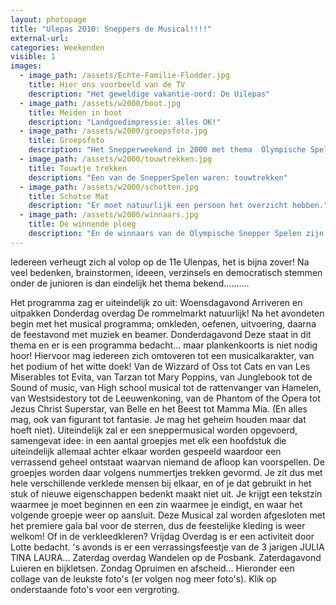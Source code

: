 ```yaml
---
layout: photopage
title: "Ulepas 2010: Sneppers de Musical!!!!"
external-url:
categories: Weekenden
visible: 1
images:
  - image_path: /assets/Echte-Familie-Flodder.jpg
    title: Hier ons voorbeeld van de TV
    description: "Het geweldige vakantie-oord: De Uilepas"
  - image_path: /assets/w2000/boot.jpg
    title: Meiden in boot
    description: "Landgoedimpressie: alles OK!"
  - image_path: /assets/w2000/groepsfoto.jpg
    title: Groepsfoto
    description: "Het Snepperweekend in 2000 met thema  Olympische Spelen: Frankrijk, Columbia, Belgie, Schotland en Mexico waren vertegenwoordigd." 
  - image_path: /assets/w2000/touwtrekken.jpg
    title: Touwtje trekken
    description: "Een van de SnepperSpelen waren: touwtrekken"
  - image_path: /assets/w2000/schotten.jpg
    title: Schotse Mat
    description: "Er moet natuurlijk een persoon het overzicht hebben."
  - image_path: /assets/w2000/winnaars.jpg
    title: De winnende ploeg
    description: "En de winnaars van de Olympische Snepper Spelen zijn: "
---
```


Iedereen verheugt zich al volop op de 11e Ulenpas, het is bijna zover!
Na veel bedenken, brainstormen, ideeen, verzinsels en democratisch stemmen onder de junioren is dan eindelijk het thema bekend..........

Het programma zag er uiteindelijk zo uit:
Woensdagavond	Arriveren en uitpakken
Donderdag overdag	De rommelmarkt natuurlijk! Na het avondeten begin met het musical programma; omkleden, oefenen, uitvoering, daarna de feestavond met muziek en beamer.
Donderdagavond	Deze staat in dit thema en er is een programma bedacht... maar plankenkoorts is niet nodig hoor! Hiervoor mag iedereen zich omtoveren tot een musicalkarakter, van het podium of het witte doek! 
Van de Wizzard of Oss tot Cats en van Les Miserables tot Evita, van Tarzan tot Mary Poppins, van Junglebook tot de Sound of music, van High school musical tot de rattenvanger van Hamelen, van Westsidestory tot de Leeuwenkoning, 
van de Phantom of the Opera tot Jezus Christ Superstar, van Belle en het Beest tot Mamma Mia. (En alles mag, ook van figurant tot fantasie. Je mag het geheim houden maar dat hoeft niet).
Uiteindelijk zal er een sneppermusical worden opgevoerd, samengevat idee: 
in een aantal groepjes met elk een hoofdstuk die uiteindelijk allemaal achter elkaar worden gespeeld waardoor een verrassend geheel ontstaat waarvan niemand de afloop kan voorspellen. 
De groepjes worden daar volgens nummertjes trekken gevormd. Je zit dus met hele verschillende verklede mensen bij elkaar, en of je dat gebruikt in het stuk of nieuwe eigenschappen bedenkt maakt niet uit.
Je krijgt een tekstzin waarmee je moet beginnen en een zin waarmee je eindigt, en waar het volgende groepje weer op aansluit.
Deze Musical zal worden afgesloten met het premiere gala bal voor de sterren, dus de feestelijke kleding is weer welkom! Of in de verkleedkleren?
Vrijdag	Overdag is er een activiteit door Lotte bedacht. 's avonds is er een verrassingsfeestje van de 3 jarigen JULIA TINA LAURA...
Zaterdag overdag	Wandelen op de Posbank.
Zaterdagavond	Luieren en bijkletsen.
Zondag	Opruimen en afscheid...
Hieronder een collage van de leukste foto's (er volgen nog meer foto's). Klik op onderstaande foto's voor een vergroting.
